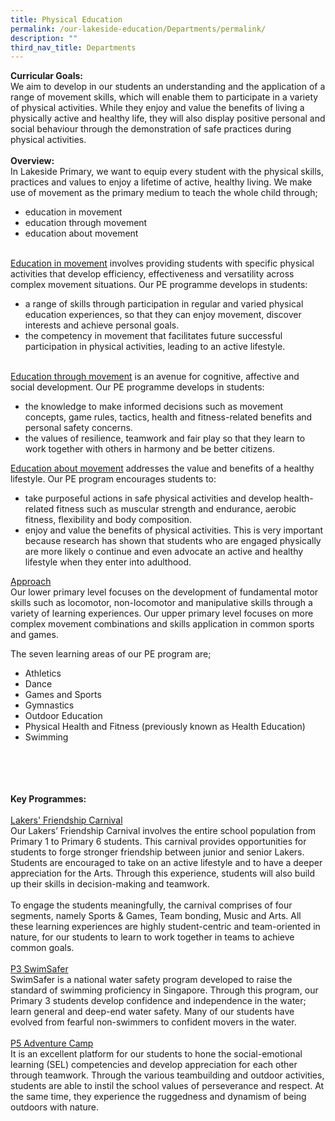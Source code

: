 ```yaml
---
title: Physical Education
permalink: /our-lakeside-education/Departments/permalink/
description: ""
third_nav_title: Departments
---
```

<b>Curricular Goals:</b>
<br>
We aim to develop in our students an understanding and the application of a range of movement skills, which will enable them to participate in a variety of physical activities. While they enjoy and value the benefits of living a physically active and healthy life, they will also display positive personal and social behaviour through the demonstration of safe practices during physical activities.
<br><br>
<b>Overview:</b>
<br>
In Lakeside Primary, we want to equip every student with the physical skills, practices and values to enjoy a lifetime of active, healthy living. We make use of movement as the primary medium to teach the whole child through;<br>
<ul><li>education in movement</li>
<li>education through movement</li>
<li>education about movement</li></ul>
<br>
<u>Education in movement</u> involves providing students with specific physical activities that develop efficiency, effectiveness and versatility across complex movement situations. Our PE programme develops in students:
<ul><li>a range of skills through participation in regular and varied physical education experiences, so that they can enjoy movement, discover interests and achieve personal goals.</li>
<li>the competency in movement that facilitates future successful participation in physical activities, leading to an active lifestyle.</li></ul>
<br>
	<u>Education through movement</u> is an avenue for cognitive, affective and social development. Our PE programme develops in students:
<ul><li>the knowledge to make informed decisions such as movement concepts, game rules, tactics, health and fitness-related benefits and personal safety concerns.</li>
<li>the values of resilience, teamwork and fair play so that they learn to work together with others in harmony and be better citizens.</li></ul>

<u>Education about movement</u> addresses the value and benefits of a healthy lifestyle. Our PE program encourages students to:
<ul><li>take purposeful actions in safe physical activities and develop health-related fitness such as muscular strength and endurance, aerobic fitness, flexibility and body composition.</li>
<li>enjoy and value the benefits of physical activities. This is very important because research has shown that students who are engaged physically are more likely o continue and even advocate an active and healthy lifestyle when they enter into adulthood.</li></ul>

<u>Approach</u><br>
Our lower primary level focuses on the development of fundamental motor skills such as locomotor, non-locomotor and manipulative skills through a variety of learning experiences. Our upper primary level focuses on more complex movement combinations and skills application in common sports and games.

The seven learning areas of our PE program are;
<ul><li>Athletics</li>
<li>Dance</li>
<li>Games and Sports</li>
<li>Gymnastics</li>
<li>Outdoor Education</li>
<li>Physical Health and Fitness (previously known as Health Education)</li>
<li>Swimming</li></ul>
<br><br>
<br><br>
<b>Key Programmes:</b>
<br><br>
<u>Lakers' Friendship Carnival</u>
<br>
Our Lakers’ Friendship Carnival involves the entire school population from Primary 1 to Primary 6 students. This carnival provides opportunities for students to forge stronger friendship between junior and senior Lakers. Students are encouraged to take on an active lifestyle and to have a deeper appreciation for the Arts. Through this experience, students will also build up their skills in decision-making and teamwork.
<br><br>
To engage the students meaningfully, the carnival comprises of four segments, namely Sports & Games, Team bonding, Music and Arts. All these learning experiences are highly student-centric and team-oriented in nature, for our students to learn to work together in teams to achieve common goals.
<br><br>
<u>P3 SwimSafer</u>
<br>
SwimSafer is a national water safety program developed to raise the standard of swimming proficiency in Singapore. Through this program, our Primary 3 students develop confidence and independence in the water; learn general and deep-end water safety. Many of our students have evolved from fearful non-swimmers to confident movers in the water.
<br><br>
<u>P5 Adventure Camp</u>
<br>
It is an excellent platform for our students to hone the social-emotional learning (SEL) competencies and develop appreciation for each other through teamwork. Through the various teambuilding and outdoor activities, students are able to instil the school values of perseverance and respect. At the same time, they experience the ruggedness and dynamism of being outdoors with nature.